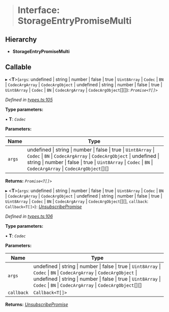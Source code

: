 > # Interface: StorageEntryPromiseMulti

## Hierarchy

* **StorageEntryPromiseMulti**

## Callable

▸ <**T**>(`args`: undefined | string | number | false | true | `Uint8Array` | `Codec` | `BN` | `CodecArgArray` | `CodecArgObject` | undefined | string | number | false | true | `Uint8Array` | `Codec` | `BN` | `CodecArgArray` | `CodecArgObject`[][]): *`Promise<T[]>`*

*Defined in [types.ts:105](https://github.com/polkadot-js/api/blob/35a2960/packages/api/src/types.ts#L105)*

**Type parameters:**

▪ **T**: *`Codec`*

**Parameters:**

Name | Type |
------ | ------ |
`args` | undefined \| string \| number \| false \| true \| `Uint8Array` \| `Codec` \| `BN` \| `CodecArgArray` \| `CodecArgObject` \| undefined \| string \| number \| false \| true \| `Uint8Array` \| `Codec` \| `BN` \| `CodecArgArray` \| `CodecArgObject`[][] |

**Returns:** *`Promise<T[]>`*

▸ <**T**>(`args`: undefined | string | number | false | true | `Uint8Array` | `Codec` | `BN` | `CodecArgArray` | `CodecArgObject` | undefined | string | number | false | true | `Uint8Array` | `Codec` | `BN` | `CodecArgArray` | `CodecArgObject`[][], `callback`: `Callback<T[]>`): *[UnsubscribePromise](../modules/_types_.md#unsubscribepromise)*

*Defined in [types.ts:106](https://github.com/polkadot-js/api/blob/35a2960/packages/api/src/types.ts#L106)*

**Type parameters:**

▪ **T**: *`Codec`*

**Parameters:**

Name | Type |
------ | ------ |
`args` | undefined \| string \| number \| false \| true \| `Uint8Array` \| `Codec` \| `BN` \| `CodecArgArray` \| `CodecArgObject` \| undefined \| string \| number \| false \| true \| `Uint8Array` \| `Codec` \| `BN` \| `CodecArgArray` \| `CodecArgObject`[][] |
`callback` | `Callback<T[]>` |

**Returns:** *[UnsubscribePromise](../modules/_types_.md#unsubscribepromise)*